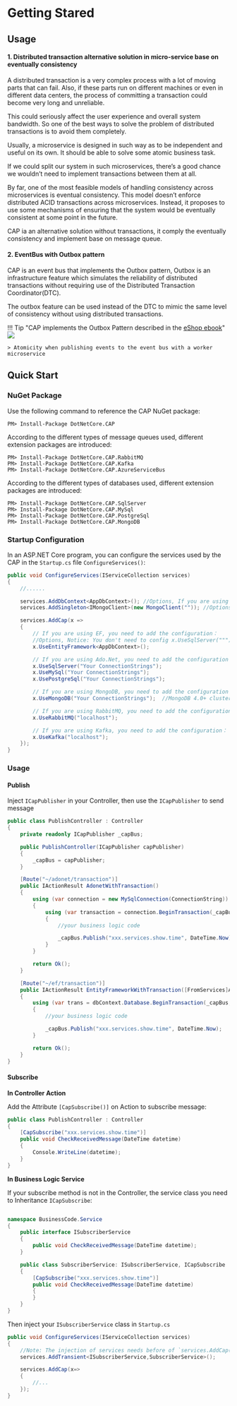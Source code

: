 # Getting Stared

## Usage 

#### 1. Distributed transaction alternative solution in micro-service base on eventually consistency

A distributed transaction is a very complex process with a lot of moving parts that can fail. Also, if these parts run on different machines or even in different data centers, the process of committing a transaction could become very long and unreliable.

This could seriously affect the user experience and overall system bandwidth. So one of the best ways to solve the problem of distributed transactions is to avoid them completely.

Usually, a microservice is designed in such way as to be independent and useful on its own. It should be able to solve some atomic business task.

If we could split our system in such microservices, there’s a good chance we wouldn’t need to implement transactions between them at all. 

By far, one of the most feasible models of handling consistency across microservices is eventual consistency. This model doesn’t enforce distributed ACID transactions across microservices. Instead, it proposes to use some mechanisms of ensuring that the system would be eventually consistent at some point in the future.

CAP ia an alternative solution without transactions, it comply the eventually consistency and implement base on message queue. 

#### 2. EventBus with Outbox pattern

CAP is an event bus that implements the Outbox pattern, Outbox is an infrastructure feature which simulates the reliability of distributed transactions without requiring use of the Distributed Transaction Coordinator(DTC).

The outbox feature can be used instead of the DTC to mimic the same level of consistency without using distributed transactions.

!!! Tip "CAP implements the Outbox Pattern described in the [eShop ebook](https://docs.microsoft.com/en-us/dotnet/standard/microservices-architecture/multi-container-microservice-net-applications/subscribe-events#designing-atomicity-and-resiliency-when-publishing-to-the-event-bus)"
    <img src="https://docs.microsoft.com/en-us/dotnet/standard/microservices-architecture/multi-container-microservice-net-applications/media/image24.png">

    > Atomicity when publishing events to the event bus with a worker microservice

## Quick Start

### NuGet Package

Use the following command to reference the CAP NuGet package:

```
PM> Install-Package DotNetCore.CAP
```

According to the different types of message queues used, different extension packages are introduced:

``` text
PM> Install-Package DotNetCore.CAP.RabbitMQ
PM> Install-Package DotNetCore.CAP.Kafka
PM> Install-Package DotNetCore.CAP.AzureServiceBus
```

According to the different types of databases used, different extension packages are introduced:

``` text
PM> Install-Package DotNetCore.CAP.SqlServer
PM> Install-Package DotNetCore.CAP.MySql
PM> Install-Package DotNetCore.CAP.PostgreSql
PM> Install-Package DotNetCore.CAP.MongoDB
```

### Startup Configuration

In an ASP.NET Core program, you can configure the services used by the CAP in the `Startup.cs` file `ConfigureServices()`:

```c#
public void ConfigureServices(IServiceCollection services)
{
    //......

    services.AddDbContext<AppDbContext>(); //Options, If you are using EF as the ORM
    services.AddSingleton<IMongoClient>(new MongoClient("")); //Options, If you are using MongoDB

    services.AddCap(x =>
    {
        // If you are using EF, you need to add the configuration：
        //Options, Notice: You don't need to config x.UseSqlServer(""") again! CAP can autodiscovery.
        x.UseEntityFramework<AppDbContext>(); 

        // If you are using Ado.Net, you need to add the configuration：
        x.UseSqlServer("Your ConnectionStrings");
        x.UseMySql("Your ConnectionStrings");
        x.UsePostgreSql("Your ConnectionStrings");

        // If you are using MongoDB, you need to add the configuration：
        x.UseMongoDB("Your ConnectionStrings");  //MongoDB 4.0+ cluster

        // If you are using RabbitMQ, you need to add the configuration：
        x.UseRabbitMQ("localhost");

        // If you are using Kafka, you need to add the configuration：
        x.UseKafka("localhost");
    });
}
```

### Usage

#### Publish

Inject `ICapPublisher` in your Controller, then use the `ICapPublisher` to send message

```c#
public class PublishController : Controller
{
    private readonly ICapPublisher _capBus;

    public PublishController(ICapPublisher capPublisher)
    {
        _capBus = capPublisher;
    }

    [Route("~/adonet/transaction")]
    public IActionResult AdonetWithTransaction()
    {
        using (var connection = new MySqlConnection(ConnectionString))
        {
            using (var transaction = connection.BeginTransaction(_capBus, autoCommit: true))
            {
                //your business logic code

                _capBus.Publish("xxx.services.show.time", DateTime.Now);
            }
        }

        return Ok();
    }

    [Route("~/ef/transaction")]
    public IActionResult EntityFrameworkWithTransaction([FromServices]AppDbContext dbContext)
    {
        using (var trans = dbContext.Database.BeginTransaction(_capBus, autoCommit: true))
        {
            //your business logic code

            _capBus.Publish("xxx.services.show.time", DateTime.Now);
        }

        return Ok();
    }
}

```

#### Subscribe

**In Controller Action**

Add the Attribute `[CapSubscribe()]` on Action to subscribe message:

```c#
public class PublishController : Controller
{
    [CapSubscribe("xxx.services.show.time")]
    public void CheckReceivedMessage(DateTime datetime)
    {
        Console.WriteLine(datetime);
    }
}

```

**In Business Logic Service**

If your subscribe method is not in the Controller, the service class you need to Inheritance `ICapSubscribe`:

```c#

namespace BusinessCode.Service
{
    public interface ISubscriberService
    {
        public void CheckReceivedMessage(DateTime datetime);
    }

    public class SubscriberService: ISubscriberService, ICapSubscribe
    {
        [CapSubscribe("xxx.services.show.time")]
        public void CheckReceivedMessage(DateTime datetime)
        {
        }
    }
}

```

Then inject your  `ISubscriberService`  class in `Startup.cs`

```c#
public void ConfigureServices(IServiceCollection services)
{
    //Note: The injection of services needs before of `services.AddCap()`
    services.AddTransient<ISubscriberService,SubscriberService>();

    services.AddCap(x=>
    {
        //...
    });
}
```
